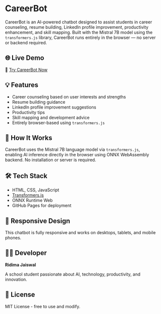 # CareerBot

CareerBot is an AI-powered chatbot designed to assist students in career counseling, resume building, LinkedIn profile improvement, productivity enhancement, and skill mapping. Built with the Mistral 7B model using the `transformers.js` library, CareerBot runs entirely in the browser — no server or backend required.

## 🌐 Live Demo

🔗 [Try CareerBot Now](https://ridima496.github.io/CareerBot/)

## 💡 Features

- Career counseling based on user interests and strengths
- Resume building guidance
- LinkedIn profile improvement suggestions
- Productivity tips
- Skill mapping and development advice
- Entirely browser-based using `transformers.js`

## 🚀 How It Works

CareerBot uses the Mistral 7B language model via `transformers.js`, enabling AI inference directly in the browser using ONNX WebAssembly backend. No installation or server is required.

## 🛠 Tech Stack

- HTML, CSS, JavaScript
- [Transformers.js](https://xenova.github.io/transformers.js/)
- ONNX Runtime Web
- GitHub Pages for deployment

## 📱 Responsive Design

This chatbot is fully responsive and works on desktops, tablets, and mobile phones.

## 👩‍💻 Developer

**Ridima Jaiswal**  

A school student passionate about AI, technology, productivity, and innovation.

## 📄 License

MIT License - free to use and modify.
